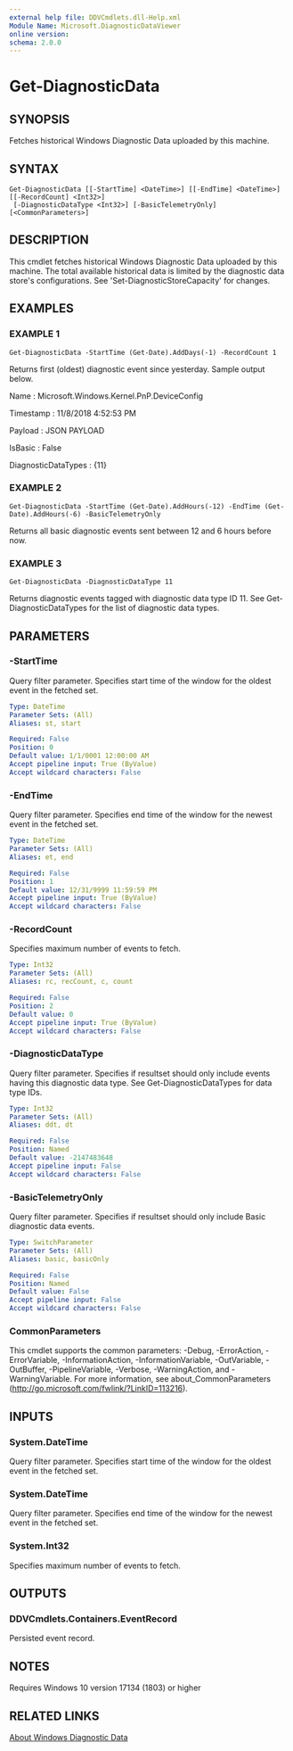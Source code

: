 ```yaml
---
external help file: DDVCmdlets.dll-Help.xml
Module Name: Microsoft.DiagnosticDataViewer
online version:
schema: 2.0.0
---
```


# Get-DiagnosticData

## SYNOPSIS
Fetches historical Windows Diagnostic Data uploaded by this machine.

## SYNTAX

```
Get-DiagnosticData [[-StartTime] <DateTime>] [[-EndTime] <DateTime>] [[-RecordCount] <Int32>]
 [-DiagnosticDataType <Int32>] [-BasicTelemetryOnly] [<CommonParameters>]
```

## DESCRIPTION
This cmdlet fetches historical Windows Diagnostic Data uploaded by this machine.
The total available historical data is limited by the diagnostic data store's configurations.
See 'Set-DiagnosticStoreCapacity' for changes.

## EXAMPLES

### EXAMPLE 1
```
Get-DiagnosticData -StartTime (Get-Date).AddDays(-1) -RecordCount 1
```

Returns first (oldest) diagnostic event since yesterday.
Sample output below.

Name : Microsoft.Windows.Kernel.PnP.DeviceConfig

Timestamp : 11/8/2018 4:52:53 PM

Payload : JSON PAYLOAD

IsBasic : False

DiagnosticDataTypes : {11}

### EXAMPLE 2
```
Get-DiagnosticData -StartTime (Get-Date).AddHours(-12) -EndTime (Get-Date).AddHours(-6) -BasicTelemetryOnly
```

Returns all basic diagnostic events sent between 12 and 6 hours before now.

### EXAMPLE 3
```
Get-DiagnosticData -DiagnosticDataType 11
```

Returns diagnostic events tagged with diagnostic data type ID 11.
See Get-DiagnosticDataTypes for the list of diagnostic data types.

## PARAMETERS

### -StartTime
Query filter parameter.
Specifies start time of the window for the oldest event in the fetched set.

```yaml
Type: DateTime
Parameter Sets: (All)
Aliases: st, start

Required: False
Position: 0
Default value: 1/1/0001 12:00:00 AM
Accept pipeline input: True (ByValue)
Accept wildcard characters: False
```

### -EndTime
Query filter parameter.
Specifies end time of the window for the newest event in the fetched set.

```yaml
Type: DateTime
Parameter Sets: (All)
Aliases: et, end

Required: False
Position: 1
Default value: 12/31/9999 11:59:59 PM
Accept pipeline input: True (ByValue)
Accept wildcard characters: False
```

### -RecordCount
Specifies maximum number of events to fetch.

```yaml
Type: Int32
Parameter Sets: (All)
Aliases: rc, recCount, c, count

Required: False
Position: 2
Default value: 0
Accept pipeline input: True (ByValue)
Accept wildcard characters: False
```

### -DiagnosticDataType
Query filter parameter.
Specifies if resultset should only include events having this diagnostic data type.
See Get-DiagnosticDataTypes for data type IDs.

```yaml
Type: Int32
Parameter Sets: (All)
Aliases: ddt, dt

Required: False
Position: Named
Default value: -2147483648
Accept pipeline input: False
Accept wildcard characters: False
```

### -BasicTelemetryOnly
Query filter parameter.
Specifies if resultset should only include Basic diagnostic data events.

```yaml
Type: SwitchParameter
Parameter Sets: (All)
Aliases: basic, basicOnly

Required: False
Position: Named
Default value: False
Accept pipeline input: False
Accept wildcard characters: False
```

### CommonParameters
This cmdlet supports the common parameters: -Debug, -ErrorAction, -ErrorVariable, -InformationAction, -InformationVariable, -OutVariable, -OutBuffer, -PipelineVariable, -Verbose, -WarningAction, and -WarningVariable. For more information, see about_CommonParameters (http://go.microsoft.com/fwlink/?LinkID=113216).

## INPUTS

### System.DateTime
Query filter parameter.
Specifies start time of the window for the oldest event in the fetched set.

### System.DateTime
Query filter parameter.
Specifies end time of the window for the newest event in the fetched set.

### System.Int32
Specifies maximum number of events to fetch.

## OUTPUTS

### DDVCmdlets.Containers.EventRecord
Persisted event record.

## NOTES
Requires Windows 10 version 17134 (1803) or higher

## RELATED LINKS
[About Windows Diagnostic Data](https://docs.microsoft.com/en-us/windows/privacy/windows-diagnostic-data)

